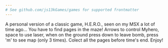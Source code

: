 ```yaml
---
# See github.com/js13kGames/games for supported frontmatter
---
```

A personal version of a classic game, H.E.R.O., seen on my MSX a lot of time ago...
You have to find pages in the maze!
Arrows to control Myhero, 
space to use laser, 
when on the ground press down to leave bomb, 
press 'm' to see map (only 3 times).
Colect all the pages before time's end.
Enjoy!